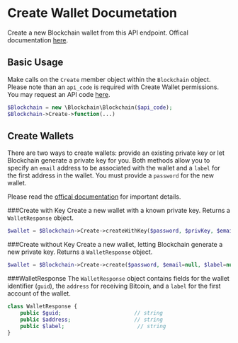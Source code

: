 Create Wallet Documetation
==========================
Create a new Blockchain wallet from this API endpoint. Offical documentation [here](https://blockchain.info/api/create_wallet).

Basic Usage
-----------
Make calls on the `Create` member object within the `Blockchain` object. Please note than an `api_code` is required with Create Wallet permissions. You may request an API code [here](https://blockchain.info/api/api_create_code).

```php
$Blockchain = new \Blockchain\Blockchain($api_code);
$Blockchain->Create->function(...)
```

Create Wallets
--------------
There are two ways to create wallets: provide an existing private key or let Blockchain generate a private key for you. Both methods allow you to specify an `email` address to be associated with the wallet and a `label` for the first address in the wallet. You must provide a `password` for the new wallet.

Please read the [offical documentation](https://blockchain.info/api/create_wallet) for important details.

###Create with Key
Create a new wallet with a known private key. Returns a `WalletResponse` object.

```php
$wallet = $Blockchain->Create->createWithKey($password, $privKey, $email=null, $label=null);
```

###Create without Key
Create a new wallet, letting Blockchain generate a new private key. Returns a `WalletResponse` object.

```php
$wallet = $Blockchain->Create->create($password, $email=null, $label=null);
```

###WalletResponse
The `WalletResponse` object contains fields for the wallet identifier (`guid`), the `address` for receiving Bitcoin, and a `label` for the first account of the wallet.

```php
class WalletResponse {
    public $guid;                       // string
    public $address;                    // string
    public $label;                       // string
}
```